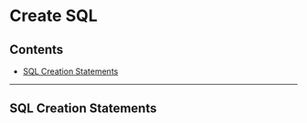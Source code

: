# Create SQL

<a name="contents"></a>
## Contents

* [SQL Creation Statements](#sql-statement)

***

<a name="sql-statement"></a>
## SQL Creation Statements
